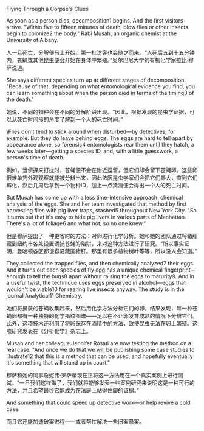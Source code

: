 Flying Through a Corpse's Clues

As soon as a person dies, decomposition1 begins. And the first visitors arrive. "Within five to fifteen minutes of death, blow flies or other insects begin to colonize2 the body." Rabi Musah, an organic chemist at the University of Albany.

人一旦死亡，分解便马上开始。第一批访客也会随之而来。“人死后五到十五分钟内，苍蝇或其他昆虫便会开始在身体中繁殖。”奥尔巴尼大学的有机化学家拉比·穆萨说道。

She says different species turn up at different stages of decomposition. "Because of that, depending on what entomological evidence you find, you can learn something about when the person died in terms of the timing3 of the death."

她说，不同的物种会在不同的分解阶段出现。“因此，根据发现的昆虫学证据，可以从死亡时间段的角度了解到一个人的死亡时间。”

\Flies don't tend to stick around when disturbed—by detectives, for example. But they do leave behind eggs. The eggs are hard to tell apart by appearance alone, so forensic4 entomologists rear them until they hatch, a few weeks later—getting a species ID, and, with a little guesswork, a person's time of death.

例如，当侦探来打扰时，苍蝇便不会在附近逗留，但它们却会留下苍蝇卵。这些卵很难单凭外观观察就能被分辨出来，因此法医昆虫学家们会把它们养大，直到它们孵化，然后几周后拿到一个物种ID，加上一点猜测便会得出一个人的死亡时间。

But Musah has come up with a less time-intensive approach: chemical analysis of the eggs. She and her team investigated that method by first harvesting flies with pig liver traps, stashed5 throughout New York City. "So it turns out that it's easy to hide pig livers in various parts of Manhattan. There's a lot of foliage6 and what not, so no one knew."

但是穆萨提出了一种更省时的方法：对卵进行化学分析。她和她的团队通过将猪肝藏到纽约市各处设置诱捕苍蝇的陷阱，来对这种方法进行了研究。“所以事实证明，曼哈顿各区都很容易藏匿猪肝。那里有很多植物树叶等等，所以没人会知道。”

They collected the trapped flies, and then chemically analyzed7 their eggs. And it turns out each species of fly egg has a unique chemical fingerprint—enough to tell the bugs8 apart without raising the eggs to maturity9. And in a useful twist, the technique uses eggs preserved in alcohol—eggs that wouldn't be viable10 for rearing live insects anyway. The study is in the journal Analytical11 Chemistry.

她们将捕获的苍蝇收集起来，然后用化学方法分析它们的卵。结果发现，每一种苍蝇卵都有一种独特的化学指纹图谱——足以在不让卵发育成熟的情况下分辨它们。此外，这项技术还利用了将卵保存在酒精中的方法，致使昆虫无法在卵上繁殖。这项研究发表在《分析化学》杂志上。

Musah and her colleague Jennifer Rosati are now testing the method on a real case. "And once we do that we will be publishing some case studies to illustrate12 that this is a method that can be used, and hopefully eventually it's something that will stand up in court."

穆萨和她的同事詹妮弗·罗萨蒂现在正将这一方法用在一个真实案例上进行测试。“一旦我们这样做了，我们就将能够发表一些案例研究来说明这是一种可行的方法，并且希望最终它能成为在法庭上站得住脚的证据。”

And something that could speed up detective work—or help revive a cold case.

而且它还能加速破案进程——或者帮忙解决一些旧案悬案。
